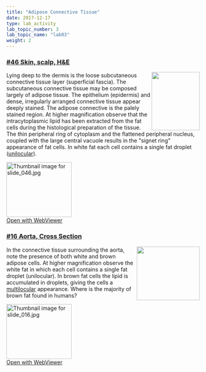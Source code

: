 ```yaml
---
title: "Adipose Connective Tissue"
date: 2017-12-17
type: lab_activity
lab_topic_number: 3
lab_topic_name: "lab03"
weight: 2
---
```

<div class="entrybody">
						<h3><u>#46 Skin, scalp, <span class="caps">H&amp;E</span></u></h3>

<p><img src="/assets/images/46%20scalp.jpg" style="width:125px; height:152px; float:right;">Lying deep to the dermis is the loose subcutaneous connective tissue layer (superficial fascia). The subcutaneous connective tissue may be composed largely of adipose tissue. The epithelium (epidermis) and dense, irregularly arranged connective tissue appear deeply stained. The adipose connective is the palely stained region. At higher magnification observe that the intracytoplasmic lipid has been extracted from the fat cells during the histological preparation of the tissue. The thin peripheral ring of cytoplasm and the flattened peripheral nucleus, coupled with the large central vacuole results in the "signet ring" appearance of fat cells. In white fat each cell contains a single fat droplet (<u>unilocular</u>).<br clear="all"></p>

<div class="thumbnail"> <a href="http://virtualslides.cumc.columbia.edu/46.svs/view.apml?" target="_blank"><img alt="Thumbnail image for slide_046.jpg" src="/assets/images/slide_046-thumb-170x143-1491.jpg" width="170" height="143" class="mt-image-left"></a><br><a href="http://virtualslides.cumc.columbia.edu/46.svs/view.apml?" target="_blank">Open with WebViewer</a></div>

<h3><u>#16 Aorta, Cross Section</u></h3>

<p><img src="/assets/images/16%20aorta.jpg" style="width:164px; height:140px; float:right;">In the connective tissue surrounding the aorta, note the presence of both white and brown adipose cells.  At higher magnification observe the white fat in which each cell contains a single fat droplet (unilocular). In brown fat cells the lipid is accumulated in droplets, giving the cells a <u>multilocular</u> appearance. Where is the majority of brown fat found in humans?  </p>

<div class="thumbnail"> <a href="http://virtualslides.cumc.columbia.edu/16.svs/view.apml?" target="_blank"><img alt="Thumbnail image for slide_016.jpg" src="/assets/images/slide_016-thumb-170x143-1431.jpg" width="170" height="143" class="mt-image-left"></a><br><a href="http://virtualslides.cumc.columbia.edu/16.svs/view.apml?" target="_blank">Open with WebViewer</a></div>
						
						
</div>
